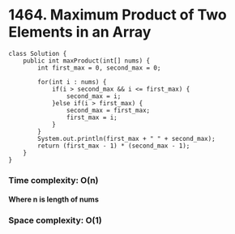 # 1464. Maximum Product of Two Elements in an Array
```
class Solution {
    public int maxProduct(int[] nums) {
        int first_max = 0, second_max = 0;
        
        for(int i : nums) {
        	if(i > second_max && i <= first_max) {
        		second_max = i;
        	}else if(i > first_max) {
        		second_max = first_max;
        		first_max = i;
        	}
        }
        System.out.println(first_max + " " + second_max);
        return (first_max - 1) * (second_max - 1);
    }
}
```
### Time complexity: O(n)
#### Where n is length of nums
### Space complexity: O(1)